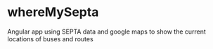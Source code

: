 whereMySepta
============

Angular app using SEPTA data and google maps to show the current locations of buses and routes
